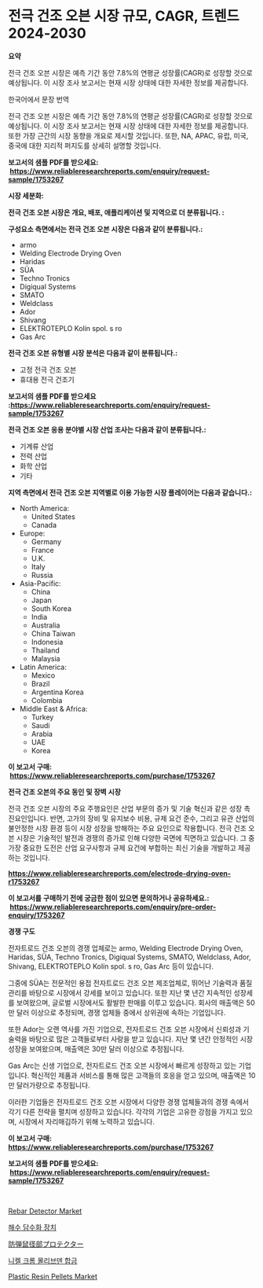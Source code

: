 <p><h1>전극 건조 오븐 시장 규모, CAGR, 트렌드 2024-2030</h1></p><p><strong>요약</strong></p>
<p><p>전극 건조 오븐 시장은 예측 기간 동안 7.8%의 연평균 성장률(CAGR)로 성장할 것으로 예상됩니다. 이 시장 조사 보고서는 현재 시장 상태에 대한 자세한 정보를 제공합니다.</p><p>한국어에서 문장 번역</p><p>전극 건조 오븐 시장은 예측 기간 동안 7.8%의 연평균 성장률(CAGR)로 성장할 것으로 예상됩니다. 이 시장 조사 보고서는 현재 시장 상태에 대한 자세한 정보를 제공합니다. 또한 가장 근간의 시장 동향을 개요로 제시할 것입니다. 또한, NA, APAC, 유럽, 미국, 중국에 대한 지리적 퍼지도를 상세히 설명할 것입니다.</p></p>
<p><strong>보고서의 샘플 PDF를 받으세요: &nbsp;<a href="https://www.reliableresearchreports.com/enquiry/request-sample/1753267">https://www.reliableresearchreports.com/enquiry/request-sample/1753267</a></strong></p>
<p><strong>시장 세분화:</strong></p>
<p><strong> 전극 건조 오븐 시장은 개요, 배포, 애플리케이션 및 지역으로 더 분류됩니다. :</strong></p>
<p><strong>구성요소 측면에서는 전극 건조 오븐 시장은 다음과 같이 분류됩니다.:</strong></p>
<p><ul><li>armo</li><li>Welding Electrode Drying Oven</li><li>Haridas</li><li>SÜA</li><li>Techno Tronics</li><li>Digiqual Systems</li><li>SMATO</li><li>Weldclass</li><li>Ador</li><li>Shivang</li><li>ELEKTROTEPLO Kolín spol. s ro</li><li>Gas Arc</li></ul></p>
<p><strong> 전극 건조 오븐 유형별 시장 분석은 다음과 같이 분류됩니다.:</strong></p>
<p><ul><li>고정 전극 건조 오븐</li><li>휴대용 전극 건조기</li></ul></p>
<p><strong>보고서의 샘플 PDF를 받으세요 :<a href="https://www.reliableresearchreports.com/enquiry/request-sample/1753267">https://www.reliableresearchreports.com/enquiry/request-sample/1753267</a></strong></p>
<p><strong> 전극 건조 오븐 응용 분야별 시장 산업 조사는 다음과 같이 분류됩니다.:</strong></p>
<p><ul><li>기계류 산업</li><li>전력 산업</li><li>화학 산업</li><li>기타</li></ul></p>
<p><strong>지역 측면에서 전극 건조 오븐 지역별로 이용 가능한 시장 플레이어는 다음과 같습니다.:</strong></p>
<p><ul>
    <li>
        North America:
        <ul>
            <li>United States</li>
            <li>Canada</li>
        </ul>
    </li>
    <li>
        Europe:
        <ul>
            <li>Germany</li>
            <li>France</li>
            <li>U.K.</li>
            <li>Italy</li>
            <li>Russia</li>
        </ul>
    </li>
    <li>
        Asia-Pacific:
        <ul>
            <li>China</li>
            <li>Japan</li>
            <li>South Korea</li>
            <li>India</li>
            <li>Australia</li>
            <li>China Taiwan</li>
            <li>Indonesia</li>
            <li>Thailand</li>
            <li>Malaysia</li>
        </ul>
    </li>
    <li>
        Latin America:
        <ul>
            <li>Mexico</li>
            <li>Brazil</li>
            <li>Argentina Korea</li>
            <li>Colombia</li>
        </ul>
    </li>
    <li>
        Middle East & Africa:
        <ul>
            <li>Turkey</li>
            <li>Saudi</li>
            <li>Arabia</li>
            <li>UAE</li>
            <li>Korea</li>
        </ul>
    </li>
    </ul></p>
<p><strong>이 보고서 구매: &nbsp;<a href="https://www.reliableresearchreports.com/purchase/1753267">https://www.reliableresearchreports.com/purchase/1753267</a></strong></p>
<p><strong>전극 건조 오븐의 주요 동인 및 장벽 시장</strong></p>
<p><p>전극 건조 오븐 시장의 주요 주행요인은 산업 부문의 증가 및 기술 혁신과 같은 성장 촉진요인입니다. 반면, 고가의 장비 및 유지보수 비용, 규제 요건 준수, 그리고 유관 산업의 불안정한 시장 환경 등이 시장 성장을 방해하는 주요 요인으로 작용합니다. 전극 건조 오븐 시장은 기술적인 발전과 경쟁의 증가로 인해 다양한 국면에 직면하고 있습니다. 그 중 가장 중요한 도전은 산업 요구사항과 규제 요건에 부합하는 최신 기술을 개발하고 제공하는 것입니다.</p></p>
<p><strong><a href="https://www.reliableresearchreports.com/electrode-drying-oven-r1753267">https://www.reliableresearchreports.com/electrode-drying-oven-r1753267</a></strong></p>
<p><strong>이 보고서를 구매하기 전에 궁금한 점이 있으면 문의하거나 공유하세요.: &nbsp;<a href="https://www.reliableresearchreports.com/enquiry/pre-order-enquiry/1753267">https://www.reliableresearchreports.com/enquiry/pre-order-enquiry/1753267</a></strong></p>
<p><strong>경쟁 구도</strong></p>
<p><p>전자트로드 건조 오븐의 경쟁 업체로는 armo, Welding Electrode Drying Oven, Haridas, SÜA, Techno Tronics, Digiqual Systems, SMATO, Weldclass, Ador, Shivang, ELEKTROTEPLO Kolín spol. s ro, Gas Arc 등이 있습니다. </p><p>그중에 SÜA는 전문적인 용접 전자트로드 건조 오븐 제조업체로, 뛰어난 기술력과 품질 관리를 바탕으로 시장에서 강세를 보이고 있습니다. 또한 지난 몇 년간 지속적인 성장세를 보여왔으며, 글로벌 시장에서도 활발한 판매를 이루고 있습니다. 회사의 매출액은 50만 달러 이상으로 추정되며, 경쟁 업체들 중에서 상위권에 속하는 기업입니다.</p><p>또한 Ador는 오랜 역사를 가진 기업으로, 전자트로드 건조 오븐 시장에서 신뢰성과 기술력을 바탕으로 많은 고객들로부터 사랑을 받고 있습니다. 지난 몇 년간 안정적인 시장 성장을 보여왔으며, 매출액은 30만 달러 이상으로 추정됩니다.</p><p>Gas Arc는 신생 기업으로, 전자트로드 건조 오븐 시장에서 빠르게 성장하고 있는 기업입니다. 혁신적인 제품과 서비스를 통해 많은 고객들의 호응을 얻고 있으며, 매출액은 10만 달러가량으로 추정됩니다.</p><p>이러한 기업들은 전자트로드 건조 오븐 시장에서 다양한 경쟁 업체들과의 경쟁 속에서 각기 다른 전략을 펼치며 성장하고 있습니다. 각각의 기업은 고유한 강점을 가지고 있으며, 시장에서 자리매김하기 위해 노력하고 있습니다.</p></p>
<p><strong>이 보고서 구매: &nbsp; <a href="https://www.reliableresearchreports.com/purchase/1753267">https://www.reliableresearchreports.com/purchase/1753267</a></strong></p>
<p><strong>보고서의 샘플 PDF를 받으세요: &nbsp;<a href="https://www.reliableresearchreports.com/enquiry/request-sample/1753267">https://www.reliableresearchreports.com/enquiry/request-sample/1753267</a></strong><strong></strong></p>
<p>&nbsp;</p>
<p><p><a href="https://github.com/prosalinda88/Market-Research-Report-List-4/blob/main/rebar-detector-market.md">Rebar Detector Market</a></p><p><a href="https://github.com/vsoq0zknh59/Market-Research-Report-List-1/blob/main/172475225907.md">해수 담수화 장치</a></p><p><a href="https://github.com/MosesSpinka1914/Market-Research-Report-List-1/blob/main/350100328460.md">防弾鼠径部プロテクター</a></p><p><a href="https://github.com/Tristiarton768456/Market-Research-Report-List-1/blob/main/204245325908.md">니켈 크롬 몰리브덴 합금</a></p><p><a href="https://issuu.com/reportprime-2/docs/plastic-resin-pellets-market-size-2030.pptx">Plastic Resin Pellets Market</a></p></p>